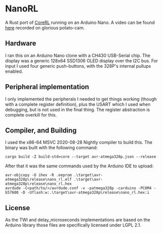 # NanoRL

A Rust port of [CoreRL](https://www.roguelikeeducation.org/2.html) running on an Arduino Nano. A video can be found [here](https://youtu.be/srZrWjXdAHU) recorded on glorious potato-cam.

## Hardware

I ran this on an Arduino Nano clone with a CH430 USB-Serial chip. The display was a generic 128x64 SSD1306 OLED display over the I2C bus. For input I used four generic push-buttons, with the 328P's internal pullups enabled.

## Peripheral implementation

I only implemented the peripherals I needed to get things working (though with a complete register definition), plus the USART which I used when debugging, but is not used in the final thing. The register abstraction is complete overkill for this.

## Compiler, and Building

I used the x86-64 MSVC 2020-08-28 Nightly compiler to build this. The binary was built with the following command:

    cargo build -Z build-std=core --target avr-atmega328p.json --release

After that it was the same commands used by the Arduino IDE to upload:

    avr-objcopy -O ihex -R .eeprom .\target\avr-atmega328p\release\nano_rl.elf .\target\avr-atmega328p\release\nano_rl.hex
    avrdude -C<path/to/>/avrdude.conf -v -patmega328p -carduino -PCOM4 -b57600 -D -Uflash:w:.\target\avr-atmega328p\release\nano_rl.hex:i

## License

As the TWI and delay_microseconds implementations are based on the Arduino library those files are specifically licensed under LGPL 2.1.